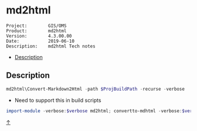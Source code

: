 # md2html <!-- omit in toc --> #

~~~text
Project:        GIS/OMS
Product:        md2html
Version:        4.3.00.00
Date:           2019-06-10
Description:    md2html Tech notes
~~~

<a name="TOC"></a>


- [Description](#description)

## Description ##

~~~powershell
md2html\Convert-Markdown2Html -path $ProjBuildPath -recurse -verbose
~~~

- Need to support this in build scripts

~~~powershell
import-module -verbose:$verbose md2html; convertto-mdhtml -verbose:$verbose  -recurse
~~~

[&uarr;](#TOC)